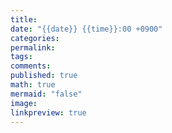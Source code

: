 ```yaml
---
title: 
date: "{{date}} {{time}}:00 +0900"
categories: 
permalink: 
tags: 
comments: 
published: true
math: true
mermaid: "false"
image: 
linkpreview: true
---
```

